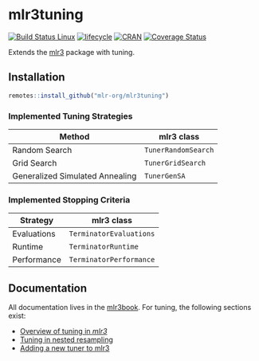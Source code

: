 # mlr3tuning

[![Build Status Linux](https://travis-ci.org/mlr-org/mlr3tuning.svg?branch=master)](https://travis-ci.org/mlr-org/mlr3tuning) 
[![lifecycle](https://img.shields.io/badge/lifecycle-experimental-orange.svg)](https://www.tidyverse.org/lifecycle/#experimental) [![CRAN](https://www.r-pkg.org/badges/version/mlr3tuning)](https://cran.r-project.org/package=mlr3tuning) 
[![Coverage Status](https://coveralls.io/repos/github/mlr-org/mlr3tuning/badge.svg?branch=master)](https://coveralls.io/github/mlr-org/mlr3tuning?branch=master)

Extends the [mlr3](https://mlr3.mlr-org.com) package with tuning.

## Installation

```r
remotes::install_github("mlr-org/mlr3tuning")
```

### Implemented Tuning Strategies

| Method                          | mlr3 class          |
|---------------------------------|---------------------|
| Random Search                   | `TunerRandomSearch` |
| Grid Search                     | `TunerGridSearch`   |
| Generalized Simulated Annealing | `TunerGenSA`        |

### Implemented Stopping Criteria

| Strategy                        | mlr3 class              |
|---------------------------------|-------------------------|
| Evaluations                     | `TerminatorEvaluations` |    
| Runtime                         | `TerminatorRuntime`     | 
| Performance                     | `TerminatorPerformance` | 

## Documentation

All documentation lives in the [mlr3book](https://mlr3book.mlr-org.com/).
For tuning, the following sections exist:

- [Overview of tuning in _mlr3_](https://mlr3book.mlr-org.com/tuning.html)
- [Tuning in nested resampling](https://mlr3book.mlr-org.com/nested-resampling.html#execution)
- [Adding a new tuner to mlr3](https://mlr3book.mlr-org.com/learners-1.html)
